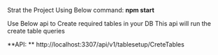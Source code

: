 Strat the Project Using Below command:
**npm start**

Use Below api to Create required tables in your DB
This api will run the create table queries

**API: ** http://localhost:3307/api/v1/tablesetup/CreteTables

